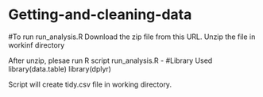 

# Getting-and-cleaning-data

#To run run_analysis.R
Download the zip file from this URL.
Unzip the file in workinf directory

After unzip, plesae run R script run_analysis.R - 
#Library Used
library(data.table)
library(dplyr)

Script will create tidy.csv file in working directory.
